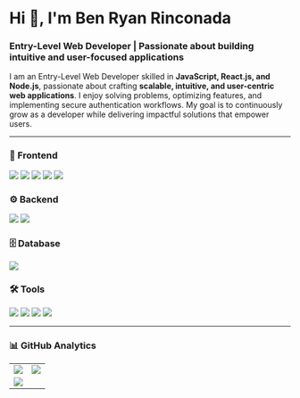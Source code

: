 # Hi 👋, I'm Ben Ryan Rinconada
### Entry-Level Web Developer | Passionate about building intuitive and user-focused applications  

I am an Entry-Level Web Developer skilled in **JavaScript, React.js, and Node.js**, passionate about crafting **scalable, intuitive, and user-centric web applications**. I enjoy solving problems, optimizing features, and implementing secure authentication workflows. My goal is to continuously grow as a developer while delivering impactful solutions that empower users.  

---

### 🚀 Frontend  
<p>
  <img src="https://img.shields.io/badge/HTML5-E34F26?style=for-the-badge&logo=html5&logoColor=white" />
  <img src="https://img.shields.io/badge/CSS3-1572B6?style=for-the-badge&logo=css3&logoColor=white" />
  <img src="https://img.shields.io/badge/JavaScript-F7DF1E?style=for-the-badge&logo=javascript&logoColor=black" />
  <img src="https://img.shields.io/badge/Tailwind_CSS-38B2AC?style=for-the-badge&logo=tailwind-css&logoColor=white" />
  <img src="https://img.shields.io/badge/React-61DAFB?style=for-the-badge&logo=react&logoColor=black" />
</p>  

### ⚙️ Backend  
<p>
  <img src="https://img.shields.io/badge/Node.js-339933?style=for-the-badge&logo=node.js&logoColor=white" />
  <img src="https://img.shields.io/badge/Express.js-000000?style=for-the-badge&logo=express&logoColor=white" />
</p>  

### 🗄️ Database  
<p>
  <img src="https://img.shields.io/badge/MongoDB-47A248?style=for-the-badge&logo=mongodb&logoColor=white" />
</p>  

### 🛠️ Tools  
<p>
  <img src="https://img.shields.io/badge/Git-F05032?style=for-the-badge&logo=git&logoColor=white" />
  <img src="https://img.shields.io/badge/GitHub-181717?style=for-the-badge&logo=github&logoColor=white" />
  <img src="https://img.shields.io/badge/VS_Code-0078D4?style=for-the-badge&logo=visual-studio-code&logoColor=white" />
  <img src="https://img.shields.io/badge/Postman-FF6C37?style=for-the-badge&logo=postman&logoColor=white" />
</p>  

------

### 📊 GitHub Analytics
<table style="border: none !important; outline: none !important; border-collapse: collapse; border-spacing: 0;">
  <tr>
    <td style="border: none !important; outline: none !important;">
      <img src="https://github-readme-stats.vercel.app/api/top-langs/?username=BenRyan0&layout=compact&theme=tokyonight" />
    </td>
    <td style="border: none !important; outline: none !important;">
      <img src="https://github-readme-streak-stats.herokuapp.com/?user=BenRyan0&theme=tokyonight" />
    </td>
  </tr>
  <tr>
    <td colspan="2" style="border: none !important; outline: none !important;">
      <img src="https://github-readme-activity-graph.vercel.app/graph?username=BenRyan0&theme=tokyo-night" />
    </td>
  </tr>
</table>



